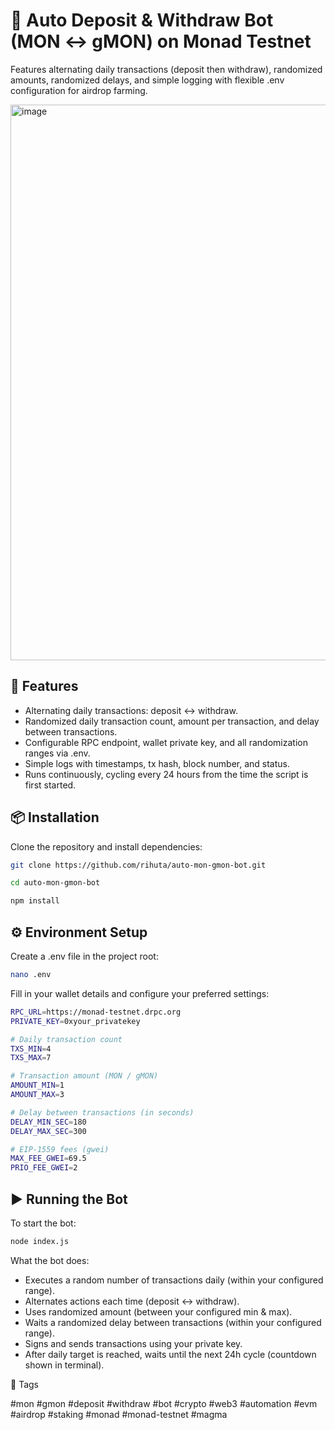# 🔄 Auto Deposit & Withdraw Bot (MON ↔ gMON) on Monad Testnet

Features alternating daily transactions (deposit then withdraw), randomized amounts, randomized delays, and simple logging with flexible .env configuration for airdrop farming.

<img width="1621" height="889" alt="image" src="https://github.com/user-attachments/assets/05eb2755-1562-442e-884e-a508aac29ea8" />

## 🚀 Features
- Alternating daily transactions: deposit ↔ withdraw.
- Randomized daily transaction count, amount per transaction, and delay between transactions.
- Configurable RPC endpoint, wallet private key, and all randomization ranges via .env.
- Simple logs with timestamps, tx hash, block number, and status.
- Runs continuously, cycling every 24 hours from the time the script is first started.

## 📦 Installation
Clone the repository and install dependencies:

```bash
git clone https://github.com/rihuta/auto-mon-gmon-bot.git
```
```bash
cd auto-mon-gmon-bot
```
```bash
npm install
```

## ⚙️ Environment Setup
Create a .env file in the project root:
```bash
nano .env
```
Fill in your wallet details and configure your preferred settings:
```bash
RPC_URL=https://monad-testnet.drpc.org
PRIVATE_KEY=0xyour_privatekey

# Daily transaction count
TXS_MIN=4
TXS_MAX=7

# Transaction amount (MON / gMON)
AMOUNT_MIN=1
AMOUNT_MAX=3

# Delay between transactions (in seconds)
DELAY_MIN_SEC=180
DELAY_MAX_SEC=300

# EIP-1559 fees (gwei)
MAX_FEE_GWEI=69.5
PRIO_FEE_GWEI=2
```

## ▶️ Running the Bot
To start the bot:
```bash
node index.js
```

What the bot does:
- Executes a random number of transactions daily (within your configured range).
- Alternates actions each time (deposit ↔ withdraw).
- Uses randomized amount (between your configured min & max).
- Waits a randomized delay between transactions (within your configured range).
- Signs and sends transactions using your private key.
- After daily target is reached, waits until the next 24h cycle (countdown shown in terminal).

🔖 Tags

#mon #gmon #deposit #withdraw #bot #crypto #web3 #automation #evm #airdrop #staking #monad #monad-testnet #magma 
